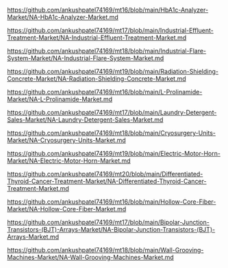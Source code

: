 <p><a href="https://github.com/ankushpatel74169/mt16/blob/main/HbA1c-Analyzer-Market/NA-HbA1c-Analyzer-Market.md">https://github.com/ankushpatel74169/mt16/blob/main/HbA1c-Analyzer-Market/NA-HbA1c-Analyzer-Market.md</a></p><p><a href="https://github.com/ankushpatel74169/mt17/blob/main/Industrial-Effluent-Treatment-Market/NA-Industrial-Effluent-Treatment-Market.md">https://github.com/ankushpatel74169/mt17/blob/main/Industrial-Effluent-Treatment-Market/NA-Industrial-Effluent-Treatment-Market.md</a></p><p><a href="https://github.com/ankushpatel74169/mt18/blob/main/Industrial-Flare-System-Market/NA-Industrial-Flare-System-Market.md">https://github.com/ankushpatel74169/mt18/blob/main/Industrial-Flare-System-Market/NA-Industrial-Flare-System-Market.md</a></p><p><a href="https://github.com/ankushpatel74169/mt19/blob/main/Radiation-Shielding-Concrete-Market/NA-Radiation-Shielding-Concrete-Market.md">https://github.com/ankushpatel74169/mt19/blob/main/Radiation-Shielding-Concrete-Market/NA-Radiation-Shielding-Concrete-Market.md</a></p><p><a href="https://github.com/ankushpatel74169/mt16/blob/main/L-Prolinamide-Market/NA-L-Prolinamide-Market.md">https://github.com/ankushpatel74169/mt16/blob/main/L-Prolinamide-Market/NA-L-Prolinamide-Market.md</a></p><p><a href="https://github.com/ankushpatel74169/mt17/blob/main/Laundry-Detergent-Sales-Market/NA-Laundry-Detergent-Sales-Market.md">https://github.com/ankushpatel74169/mt17/blob/main/Laundry-Detergent-Sales-Market/NA-Laundry-Detergent-Sales-Market.md</a></p><p><a href="https://github.com/ankushpatel74169/mt18/blob/main/Cryosurgery-Units-Market/NA-Cryosurgery-Units-Market.md">https://github.com/ankushpatel74169/mt18/blob/main/Cryosurgery-Units-Market/NA-Cryosurgery-Units-Market.md</a></p><p><a href="https://github.com/ankushpatel74169/mt19/blob/main/Electric-Motor-Horn-Market/NA-Electric-Motor-Horn-Market.md">https://github.com/ankushpatel74169/mt19/blob/main/Electric-Motor-Horn-Market/NA-Electric-Motor-Horn-Market.md</a></p><p><a href="https://github.com/ankushpatel74169/mt20/blob/main/Differentiated-Thyroid-Cancer-Treatment-Market/NA-Differentiated-Thyroid-Cancer-Treatment-Market.md">https://github.com/ankushpatel74169/mt20/blob/main/Differentiated-Thyroid-Cancer-Treatment-Market/NA-Differentiated-Thyroid-Cancer-Treatment-Market.md</a></p><p><a href="https://github.com/ankushpatel74169/mt16/blob/main/Hollow-Core-Fiber-Market/NA-Hollow-Core-Fiber-Market.md">https://github.com/ankushpatel74169/mt16/blob/main/Hollow-Core-Fiber-Market/NA-Hollow-Core-Fiber-Market.md</a></p><p><a href="https://github.com/ankushpatel74169/mt17/blob/main/Bipolar-Junction-Transistors-(BJT)-Arrays-Market/NA-Bipolar-Junction-Transistors-(BJT)-Arrays-Market.md">https://github.com/ankushpatel74169/mt17/blob/main/Bipolar-Junction-Transistors-(BJT)-Arrays-Market/NA-Bipolar-Junction-Transistors-(BJT)-Arrays-Market.md</a></p><p><a href="https://github.com/ankushpatel74169/mt18/blob/main/Wall-Grooving-Machines-Market/NA-Wall-Grooving-Machines-Market.md">https://github.com/ankushpatel74169/mt18/blob/main/Wall-Grooving-Machines-Market/NA-Wall-Grooving-Machines-Market.md</a></p>
